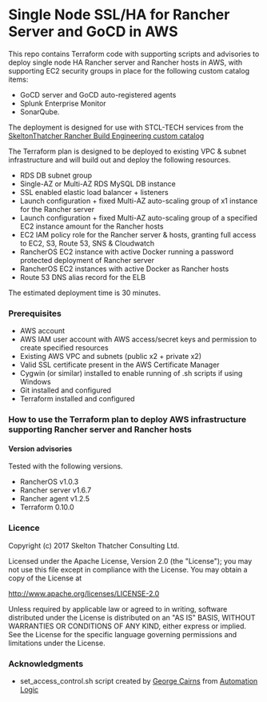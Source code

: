 # Single Node SSL/HA for Rancher Server and GoCD in AWS

This repo contains Terraform code with supporting scripts and advisories to deploy single node HA Rancher server and Rancher hosts in AWS, with supporting EC2 security groups in place for the following custom catalog items:

* GoCD server and GoCD auto-registered agents
* Splunk Enterprise Monitor
* SonarQube.

The deployment is designed for use with STCL-TECH services from the [SkeltonThatcher Rancher Build Engineering custom catalog ](https://github.com/SkeltonThatcher/rancher-buildeng-catalog)

The Terraform plan is designed to be deployed to existing VPC & subnet infrastructure and will build out and deploy the following resources.

* RDS DB subnet group
* Single-AZ or Multi-AZ RDS MySQL DB instance
* SSL enabled elastic load balancer + listeners
* Launch configuration + fixed Multi-AZ auto-scaling group of x1 instance for the Rancher server
* Launch configuration + fixed Multi-AZ auto-scaling group of a specified EC2 instance amount for the Rancher hosts
* EC2 IAM policy role for the Rancher server & hosts, granting full access to EC2, S3, Route 53, SNS & Cloudwatch
* RancherOS EC2 instance with active Docker running a password protected deployment of Rancher server
* RancherOS EC2 instances with active Docker as Rancher hosts
* Route 53 DNS alias record for the ELB

The estimated deployment time is 30 minutes.

### Prerequisites

* AWS account
* AWS IAM user account with AWS access/secret keys and permission to create specified resources
* Existing AWS VPC and subnets (public x2 + private x2)
* Valid SSL certificate present in the AWS Certificate Manager
* Cygwin (or similar) installed to enable running of .sh scripts if using Windows
* Git installed and configured
* Terraform installed and configured

### How to use the Terraform plan to deploy AWS infrastructure supporting Rancher server and Rancher hosts

#### Version advisories
Tested with the following versions.

* RancherOS v1.0.3
* Rancher server v1.6.7
* Rancher agent v1.2.5
* Terraform 0.10.0

### Licence

Copyright (c) 2017 Skelton Thatcher Consulting Ltd.

Licensed under the Apache License, Version 2.0 (the "License"); you may not use this file except in compliance with the License. You may obtain a copy of the License at

http://www.apache.org/licenses/LICENSE-2.0

Unless required by applicable law or agreed to in writing, software distributed under the License is distributed on an "AS IS" BASIS, WITHOUT WARRANTIES OR CONDITIONS OF ANY KIND, either express or implied. See the License for the specific language governing permissions and limitations under the License.

### Acknowledgments

* set_access_control.sh script created by [George Cairns](https://www.linkedin.com/in/george-cairns-9624b621/) from [Automation Logic](http://www.automationlogic.com/)
